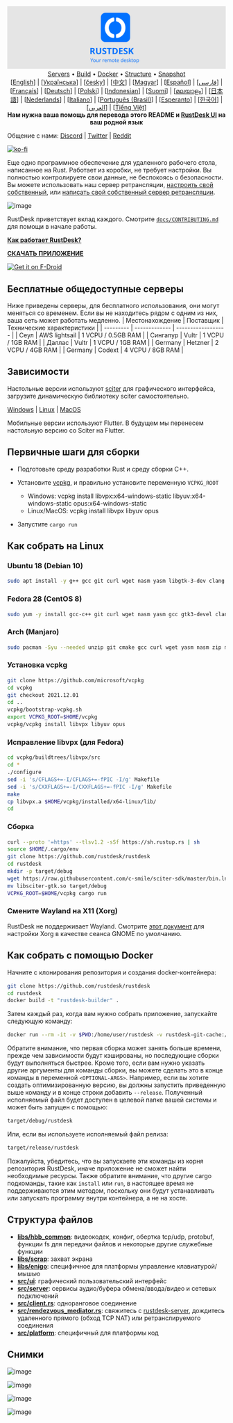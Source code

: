 <p align="center">
  <img src="../res/logo-header.svg" alt="RustDesk - Ваш удаленый рабочий стол"><br>
  <a href="#free-public-servers">Servers</a> •
  <a href="#raw-steps-to-build">Build</a> •
  <a href="#how-to-build-with-docker">Docker</a> •
  <a href="#file-structure">Structure</a> •
  <a href="#snapshot">Snapshot</a><br>
  [<a href="../README.md">English</a>] | [<a href="README-UA.md">Українська</a>] | [<a href="README-CS.md">česky</a>] | [<a href="README-ZH.md">中文</a>] | [<a href="README-HU.md">Magyar</a>] | [<a href="README-ES.md">Español</a>] | [<a href="README-FA.md">فارسی</a>] | [<a href="README-FR.md">Français</a>] | [<a href="README-DE.md">Deutsch</a>] | [<a href="README-PL.md">Polski</a>] | [<a href="README-ID.md">Indonesian</a>] | [<a href="README-FI.md">Suomi</a>] | [<a href="README-ML.md">മലയാളം</a>] | [<a href="README-JP.md">日本語</a>] | [<a href="README-NL.md">Nederlands</a>] | [<a href="README-IT.md">Italiano</a>] | [<a href="README-PTBR.md">Português (Brasil)</a>] | [<a href="README-EO.md">Esperanto</a>] | [<a href="README-KR.md">한국어</a>] | [<a href="README-AR.md">العربي</a>] | [<a href="README-VN.md">Tiếng Việt</a>]<br>
  <b>Нам нужна ваша помощь для перевода этого README и <a href="https://github.com/rustdesk/rustdesk/tree/master/src/rustdesk/tree/master/src/lang">RustDesk UI</a> на ваш родной язык</B>
</p>

Общение с нами: [Discord](https://discord.gg/nDceKgxnkV) | [Twitter](https://twitter.com/rustdesk) | [Reddit](https://www.reddit.com/r/rustdesk)

[![ko-fi](https://ko-fi.com/img/githubbutton_sm.svg)](https://ko-fi.com/I2I04VU09)

Еще одно программное обеспечение для удаленного рабочего стола, написанное на Rust. Работает из коробки, не требует настройки. Вы полностью контролируете свои данные, не беспокоясь о безопасности. Вы можете использовать наш сервер ретрансляции, [настроить свой собственный](https://rustdesk.com/server), или [написать свой собственный сервер ретрансляции](https://github.com/rustdesk/rustdesk-server-demo).

![image](https://user-images.githubusercontent.com/71636191/171661982-430285f0-2e12-4b1d-9957-4a58e375304d.png)

RustDesk приветствует вклад каждого. Смотрите [`docs/CONTRIBUTING.md`](CONTRIBUTING.md) для помощи в начале работы.

[**Как работает RustDesk?**](https://github.com/rustdesk/rustdesk/wiki/How-does-RustDesk-work%3F)

[**СКАЧАТЬ ПРИЛОЖЕНИЕ**](https://github.com/rustdesk/rustdesk/releases)

[<img src="https://fdroid.gitlab.io/artwork/badge/get-it-on.png" alt="Get it on F-Droid" height="80">](https://f-droid.org/en/packages/com.carriez.flutter_hbb)

## Бесплатные общедоступные серверы

Ниже приведены серверы, для бесплатного использования, они могут меняться со временем. Если вы не находитесь рядом с одним из них, ваша сеть может работать медленно.
| Местонахождение | Поставщик | Технические характеристики |
| --------- | ------------- | ------------------ |
| Сеул | AWS lightsail | 1 VCPU / 0.5GB RAM |
| Сингапур | Vultr | 1 VCPU / 1GB RAM |
| Даллас | Vultr | 1 VCPU / 1GB RAM |
| Germany | Hetzner | 2 VCPU / 4GB RAM |
| Germany | Codext | 4 VCPU / 8GB RAM |

## Зависимости

Настольные версии используют [sciter](https://sciter.com/) для графического интерфейса, загрузите динамическую библиотеку sciter самостоятельно.

[Windows](https://raw.githubusercontent.com/c-smile/sciter-sdk/master/bin.win/x64/sciter.dll) |
[Linux](https://raw.githubusercontent.com/c-smile/sciter-sdk/master/bin.lnx/x64/libsciter-gtk.so) |
[MacOS](https://raw.githubusercontent.com/c-smile/sciter-sdk/master/bin.osx/libsciter.dylib)

Мобильные версии используют Flutter. В будущем мы перенесем настольную версию со Sciter на Flutter.

## Первичные шаги для сборки

- Подготовьте среду разработки Rust и среду сборки C++.

- Установите [vcpkg](https://github.com/microsoft/vcpkg), и правильно установите переменную `VCPKG_ROOT`

  - Windows: vcpkg install libvpx:x64-windows-static libyuv:x64-windows-static opus:x64-windows-static
  - Linux/MacOS: vcpkg install libvpx libyuv opus

- Запустите `cargo run`

## Как собрать на Linux 

### Ubuntu 18 (Debian 10)

```sh
sudo apt install -y g++ gcc git curl wget nasm yasm libgtk-3-dev clang libxcb-randr0-dev libxdo-dev libxfixes-dev libxcb-shape0-dev libxcb-xfixes0-dev libasound2-dev libpulse-dev cmake
```

### Fedora 28 (CentOS 8)

```sh
sudo yum -y install gcc-c++ git curl wget nasm yasm gcc gtk3-devel clang libxcb-devel libxdo-devel libXfixes-devel pulseaudio-libs-devel cmake alsa-lib-devel
```

### Arch (Manjaro)

```sh
sudo pacman -Syu --needed unzip git cmake gcc curl wget yasm nasm zip make pkg-config clang gtk3 xdotool libxcb libxfixes alsa-lib pipewire
```

### Установка vcpkg

```sh
git clone https://github.com/microsoft/vcpkg
cd vcpkg
git checkout 2021.12.01
cd ..
vcpkg/bootstrap-vcpkg.sh
export VCPKG_ROOT=$HOME/vcpkg
vcpkg/vcpkg install libvpx libyuv opus
```

### Исправление libvpx (для Fedora)

```sh
cd vcpkg/buildtrees/libvpx/src
cd *
./configure
sed -i 's/CFLAGS+=-I/CFLAGS+=-fPIC -I/g' Makefile
sed -i 's/CXXFLAGS+=-I/CXXFLAGS+=-fPIC -I/g' Makefile
make
cp libvpx.a $HOME/vcpkg/installed/x64-linux/lib/
cd
```

### Сборка

```sh
curl --proto '=https' --tlsv1.2 -sSf https://sh.rustup.rs | sh
source $HOME/.cargo/env
git clone https://github.com/rustdesk/rustdesk
cd rustdesk
mkdir -p target/debug
wget https://raw.githubusercontent.com/c-smile/sciter-sdk/master/bin.lnx/x64/libsciter-gtk.so
mv libsciter-gtk.so target/debug
VCPKG_ROOT=$HOME/vcpkg cargo run
```

### Смените Wayland на X11 (Xorg)

RustDesk не поддерживает Wayland. Смотрите [этот документ](https://docs.fedoraproject.org/en-US/quick-docs/configuring-xorg-as-default-gnome-session/) для настройки Xorg в качестве сеанса GNOME по умолчанию.

## Как собрать с помощью Docker

Начните с клонирования репозитория и создания docker-контейнера:

```sh
git clone https://github.com/rustdesk/rustdesk
cd rustdesk
docker build -t "rustdesk-builder" .
```

Затем каждый раз, когда вам нужно собрать приложение, запускайте следующую команду:

```sh
docker run --rm -it -v $PWD:/home/user/rustdesk -v rustdesk-git-cache:/home/user/.cargo/git -v rustdesk-registry-cache:/home/user/.cargo/registry -e PUID="$(id -u)" -e PGID="$(id -g)" rustdesk-builder
```

Обратите внимание, что первая сборка может занять больше времени, прежде чем зависимости будут кэшированы, но последующие сборки будут выполняться быстрее. Кроме того, если вам нужно указать другие аргументы для команды сборки, вы можете сделать это в конце команды в переменной `<OPTIONAL-ARGS>`. Например, если вы хотите создать оптимизированную версию, вы должны запустить приведенную выше команду и в конце строки добавить `--release`. Полученный исполняемый файл будет доступен в целевой папке вашей системы и может быть запущен с помощью:

```sh
target/debug/rustdesk
```

Или, если вы используете исполняемый файл релиза:

```sh
target/release/rustdesk
```

Пожалуйста, убедитесь, что вы запускаете эти команды из корня репозитория RustDesk, иначе приложение не сможет найти необходимые ресурсы. Также обратите внимание, что другие cargo подкоманды, такие как `install` или `run`, в настоящее время не поддерживаются этим методом, поскольку они будут устанавливать или запускать программу внутри контейнера, а не на хосте.

## Структура файлов

- **[libs/hbb_common](https://github.com/rustdesk/rustdesk/tree/master/libs/hbb_common)**: видеокодек, конфиг, обертка tcp/udp, protobuf, функции fs для передачи файлов и некоторые другие служебные функции
- **[libs/scrap](https://github.com/rustdesk/rustdesk/tree/master/libs/scrap)**: захват экрана
- **[libs/enigo](https://github.com/rustdesk/rustdesk/tree/master/libs/enigo)**: специфичное для платформы управление клавиатурой/мышью
- **[src/ui](https://github.com/rustdesk/rustdesk/tree/master/src/ui)**: графический пользовательский интерфейс
- **[src/server](https://github.com/rustdesk/rustdesk/tree/master/src/server)**: сервисы аудио/буфера обмена/ввода/видео и сетевых подключений
- **[src/client.rs](https://github.com/rustdesk/rustdesk/tree/master/src/client.rs)**: одноранговое соединение
- **[src/rendezvous_mediator.rs](https://github.com/rustdesk/rustdesk/tree/master/src/rendezvous_mediator.rs)**: свяжитесь с [rustdesk-server](https://github.com/rustdesk/rustdesk-server), дождитесь удаленного прямого (обход TCP NAT) или ретранслируемого соединения
- **[src/platform](https://github.com/rustdesk/rustdesk/tree/master/src/platform)**: специфичный для платформы код

## Снимки

![image](https://user-images.githubusercontent.com/71636191/113112362-ae4deb80-923b-11eb-957d-ff88daad4f06.png)

![image](https://user-images.githubusercontent.com/71636191/113112619-f705a480-923b-11eb-911d-97e984ef52b6.png)

![image](https://user-images.githubusercontent.com/71636191/113112857-3fbd5d80-923c-11eb-9836-768325faf906.png)

![image](https://user-images.githubusercontent.com/71636191/135385039-38fdbd72-379a-422d-b97f-33df71fb1cec.png)
